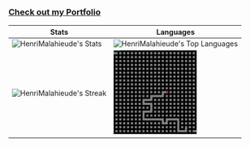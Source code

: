 ### [Check out my Portfolio](http://henrimalahieude.github.io)
| Stats | Languages |
| ----- | --------- |
| ![HenriMalahieude's Stats](https://github-readme-stats.vercel.app/api?username=HenriMalahieude&theme=onedark&show_icons=true&count_private=true) | ![HenriMalahieude's Top Languages](https://github-readme-stats.vercel.app/api/top-langs/?username=HenriMalahieude&theme=onedark&show_icons=true&layout=donut) |
| ![HenriMalahieude's Streak](https://github-readme-streak-stats.herokuapp.com/?user=HenriMalahieude&theme=onedark) | ![Maze Gen Gif](maze_gen_small.gif) |


